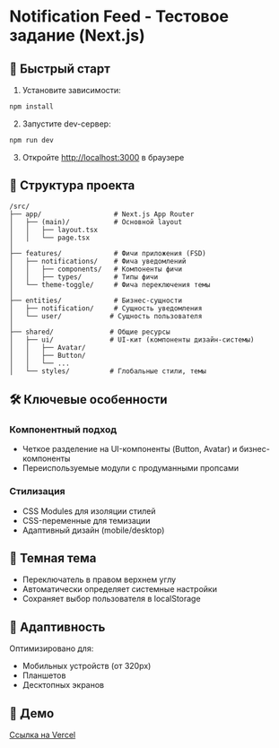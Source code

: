 # Notification Feed - Тестовое задание (Next.js)

## 🚀 Быстрый старт

1. Установите зависимости:

```bash
npm install
```

2. Запустите dev-сервер:

```bash
npm run dev
```

3. Откройте [http://localhost:3000](http://localhost:3000) в браузере

## 📁 Структура проекта

```
/src/
├── app/                  # Next.js App Router
│   ├── (main)/           # Основной layout
│   │   ├── layout.tsx
│   │   └── page.tsx
│
├── features/             # Фичи приложения (FSD)
│   ├── notifications/    # Фича уведомлений
│   │   ├── components/   # Компоненты фичи
│   │   ├── types/        # Типы фичи
│   └── theme-toggle/     # Фича переключения темы
│
├── entities/             # Бизнес-сущности
│   ├── notification/     # Сущность уведомления
│   └── user/            # Сущность пользователя
│
├── shared/              # Общие ресурсы
│   ├── ui/              # UI-кит (компоненты дизайн-системы)
│   │   ├── Avatar/
│   │   ├── Button/
│   │   └── ... 
│   └── styles/          # Глобальные стили, темы
```

## 🛠 Ключевые особенности

### Компонентный подход

- Четкое разделение на UI-компоненты (Button, Avatar) и бизнес-компоненты
- Переиспользуемые модули с продуманными пропсами

### Стилизация

- CSS Modules для изоляции стилей
- CSS-переменные для темизации
- Адаптивный дизайн (mobile/desktop)

## 🌈 Темная тема

- Переключатель в правом верхнем углу
- Автоматически определяет системные настройки
- Сохраняет выбор пользователя в localStorage

## 📱 Адаптивность

Оптимизировано для:

- Мобильных устройств (от 320px)
- Планшетов
- Десктопных экранов

## 🔮 Демо

[Ссылка на Vercel](https://next-app-ig1a.vercel.app/)
